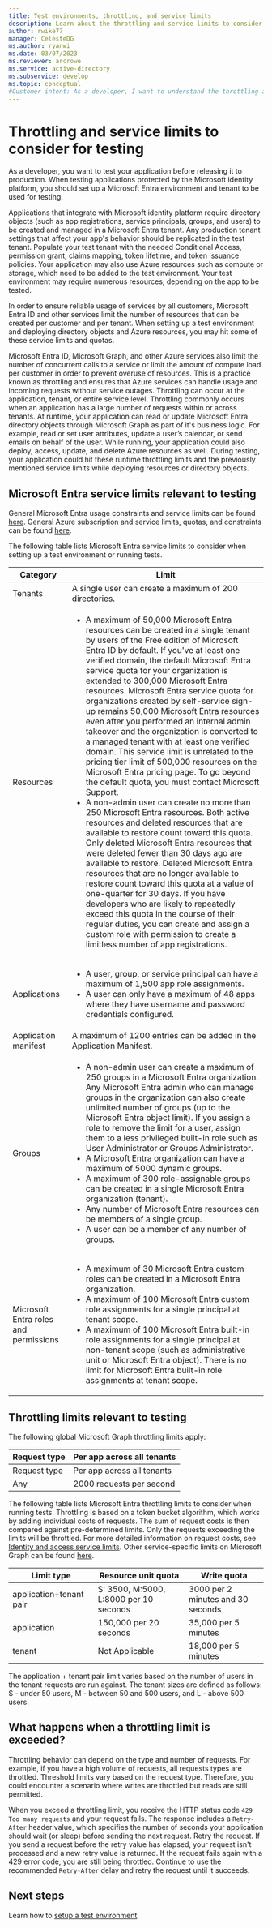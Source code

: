 ```yaml
---
title: Test environments, throttling, and service limits
description: Learn about the throttling and service limits to consider while deploying a Microsoft Entra test environment and testing an app integrated with the Microsoft identity platform.
author: rwike77
manager: CelesteDG
ms.author: ryanwi
ms.date: 03/07/2023
ms.reviewer: arcrowe
ms.service: active-directory
ms.subservice: develop
ms.topic: conceptual
#Customer intent: As a developer, I want to understand the throttling and service limits I might hit so that I can test my app without interruption.
---
```


# Throttling and service limits to consider for testing
As a developer, you want to test your application before releasing it to production. When testing applications protected by the Microsoft identity platform, you should set up a Microsoft Entra environment and tenant to be used for testing.  

Applications that integrate with Microsoft identity platform require directory objects (such as app registrations, service principals, groups, and users) to be created and managed in a Microsoft Entra tenant.  Any production tenant settings that affect your app's behavior should be replicated in the test tenant. Populate your test tenant with the needed Conditional Access, permission grant, claims mapping, token lifetime, and token issuance policies. Your application may also use Azure resources such as compute or storage, which need to be added to the test environment. Your test environment may require numerous resources, depending on the app to be tested.

In order to ensure reliable usage of services by all customers, Microsoft Entra ID and other services limit the number of resources that can be created per customer and per tenant. When setting up a test environment and deploying directory objects and Azure resources, you may hit some of these service limits and quotas.

Microsoft Entra ID, Microsoft Graph, and other Azure services also limit the number of concurrent calls to a service or limit the amount of compute load per customer in order to prevent overuse of resources. This is a practice known as throttling and ensures that Azure services can handle usage and incoming requests without service outages. Throttling can occur at the application, tenant, or entire service level. Throttling commonly occurs when an application has a large number of requests within or across tenants.  At runtime, your application can read or update Microsoft Entra directory objects through Microsoft Graph as part of it's business logic. For example, read or set user attributes, update a user’s calendar, or send emails on behalf of the user.  While running, your application could also deploy, access, update, and delete Azure resources as well. During testing, your application could hit these runtime throttling limits and the previously mentioned service limits while deploying resources or directory objects.

<a name='azure-ad-service-limits-relevant-to-testing'></a>

## Microsoft Entra service limits relevant to testing
General Microsoft Entra usage constraints and service limits can be found [here](~/identity/users/directory-service-limits-restrictions.md).  General Azure subscription and service limits, quotas, and constraints can be found [here](/azure/azure-resource-manager/management/azure-subscription-service-limits).

The following table lists Microsoft Entra service limits to consider when setting up a test environment or running tests. 

| Category         | Limit   |
|-------------------|----------------|
| Tenants | A single user can create a maximum of 200 directories.|
| Resources | <ul><li>A maximum of 50,000 Microsoft Entra resources can be created in a single tenant by users of the Free edition of Microsoft Entra ID by default. If you've at least one verified domain, the default Microsoft Entra service quota for your organization is extended to 300,000 Microsoft Entra resources. Microsoft Entra service quota for organizations created by self-service sign-up remains 50,000 Microsoft Entra resources even after you performed an internal admin takeover and the organization is converted to a managed tenant with at least one verified domain. This service limit is unrelated to the pricing tier limit of 500,000 resources on the Microsoft Entra pricing page. To go beyond the default quota, you must contact Microsoft Support.</li><li>A non-admin user can create no more than 250 Microsoft Entra resources. Both active resources and deleted resources that are available to restore count toward this quota. Only deleted Microsoft Entra resources that were deleted fewer than 30 days ago are available to restore. Deleted Microsoft Entra resources that are no longer available to restore count toward this quota at a value of one-quarter for 30 days. If you have developers who are likely to repeatedly exceed this quota in the course of their regular duties, you can create and assign a custom role with permission to create a limitless number of app registrations.</li></ul>|
| Applications| <ul><li>A user, group, or service principal can have a maximum of 1,500 app role assignments.</li><li>A user can only have a maximum of 48 apps where they have username and password credentials configured.</li></ul>|
| Application manifest| A maximum of 1200 entries can be added in the Application Manifest. |
| Groups |  <ul><li>A non-admin user can create a maximum of 250 groups in a Microsoft Entra organization. Any Microsoft Entra admin who can manage groups in the organization can also create unlimited number of groups (up to the Microsoft Entra object limit). If you assign a role to remove the limit for a user, assign them to a less privileged built-in role such as User Administrator or Groups Administrator.</li><li>A Microsoft Entra organization can have a maximum of 5000 dynamic groups.</li><li>A maximum of 300 role-assignable groups can be created in a single Microsoft Entra organization (tenant).</li><li>Any number of Microsoft Entra resources can be members of a single group.</li><li>A user can be a member of any number of groups.</li></ul>|
| Microsoft Entra roles and permissions | <ul><li>A maximum of 30 Microsoft Entra custom roles can be created in a Microsoft Entra organization.</li><li>A maximum of 100 Microsoft Entra custom role assignments for a single principal at tenant scope.</li><li>A maximum of 100 Microsoft Entra built-in role assignments for a single principal at non-tenant scope (such as administrative unit or Microsoft Entra object). There is no limit for Microsoft Entra built-in role assignments at tenant scope.</li></ul>|


## Throttling limits relevant to testing

The following global Microsoft Graph throttling limits apply:

| Request type | Per app across all tenants |
|-------------------|----------------|
| Request type | Per app across all tenants |
| Any | 2000 requests per second| 

The following table lists Microsoft Entra throttling limits to consider when running tests. Throttling is based on a token bucket algorithm, which works by adding individual costs of requests. The sum of request costs is then compared against pre-determined limits. Only the requests exceeding the limits will be throttled. For more detailed information on request costs, see [Identity and access service limits](/graph/throttling#pattern). Other service-specific limits on Microsoft Graph can be found [here](/graph/throttling#service-specific-limits).

| Limit type | Resource unit quota | Write quota |
|-------------------|----------------|----------------|
| application+tenant pair | S: 3500, M:5000, L:8000 per 10 seconds | 3000 per 2 minutes and 30 seconds |
| application | 150,000 per 20 seconds | 35,000 per 5 minutes |
| tenant | Not Applicable | 18,000 per 5 minutes |

The application + tenant pair limit varies based on the number of users in the tenant requests are run against. The tenant sizes are defined as follows: S - under 50 users, M - between 50 and 500 users, and L - above 500 users.

## What happens when a throttling limit is exceeded? 
Throttling behavior can depend on the type and number of requests. For example, if you have a high volume of requests, all requests types are throttled. Threshold limits vary based on the request type. Therefore, you could encounter a scenario where writes are throttled but reads are still permitted.

When you exceed a throttling limit, you receive the HTTP status code `429 Too many requests` and your request fails. The response includes a `Retry-After` header value, which specifies the number of seconds your application should wait (or sleep) before sending the next request. Retry the request.  If you send a request before the retry value has elapsed, your request isn't processed and a new retry value is returned. If the request fails again with a 429 error code, you are still being throttled. Continue to use the recommended `Retry-After` delay and retry the request until it succeeds.

## Next steps
Learn how to [setup a test environment](test-setup-environment.md).
